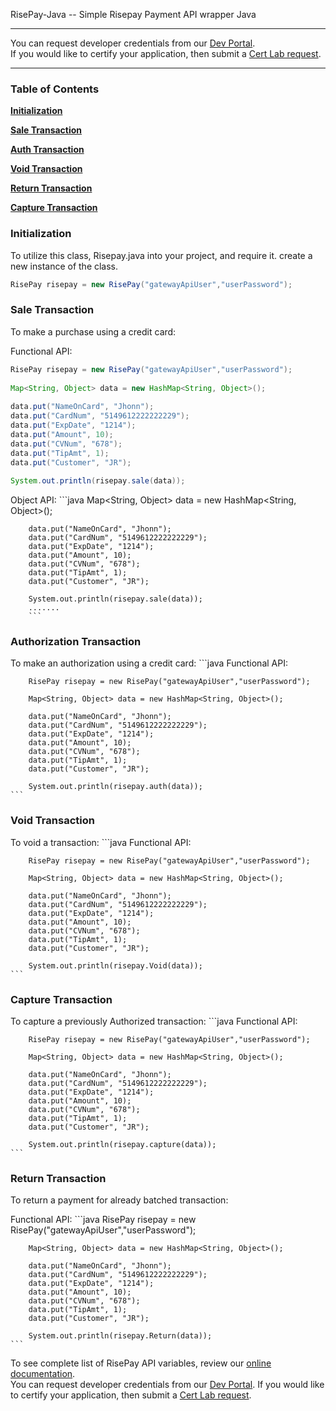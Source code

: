 RisePay-Java -- Simple Risepay Payment API wrapper Java

<hr>
You can request developer credentials from our <a href='http://sales.risepay.com/rise-dev-access.html'>Dev Portal</a>.</br> If you would like to certify your application, then submit a <a href='http://sales.risepay.com/rise-cert-lab-access.html'>Cert Lab request</a>.
<hr>

### Table of Contents
**[Initialization](#initialization)**

**[Sale Transaction](#sale-transaction)**

**[Auth Transaction](#authorization-transaction)**

**[Void Transaction](#void-transaction)**

**[Return Transaction](#return-transaction)**

**[Capture Transaction](#capture-transaction)**



### Initialization
To utilize this class, Risepay.java into your project, and require it.
create a new instance of the class.

  ```java	
  RisePay risepay = new RisePay("gatewayApiUser","userPassword");
  ```


### Sale Transaction
To make a purchase using a credit card:

Functional API:	
  ```java	
  RisePay risepay = new RisePay("gatewayApiUser","userPassword");
        
  Map<String, Object> data = new HashMap<String, Object>();
        
  data.put("NameOnCard", "Jhonn");
  data.put("CardNum", "5149612222222229");
  data.put("ExpDate", "1214");
  data.put("Amount", 10);
  data.put("CVNum", "678");
  data.put("TipAmt", 1);
  data.put("Customer", "JR");
        
  System.out.println(risepay.sale(data)); 	
  ```
	
Object API:
	```java	
        Map<String, Object> data = new HashMap<String, Object>();
        
        data.put("NameOnCard", "Jhonn");
        data.put("CardNum", "5149612222222229");
        data.put("ExpDate", "1214");
        data.put("Amount", 10);
        data.put("CVNum", "678");
        data.put("TipAmt", 1);
        data.put("Customer", "JR");
        
        System.out.println(risepay.sale(data));    
        .......
        ```	
        
### Authorization Transaction
To make an authorization using a credit card:
	```java	
	Functional API:	
	
        RisePay risepay = new RisePay("gatewayApiUser","userPassword");
        
        Map<String, Object> data = new HashMap<String, Object>();
        
        data.put("NameOnCard", "Jhonn");
        data.put("CardNum", "5149612222222229");
        data.put("ExpDate", "1214");
        data.put("Amount", 10);
        data.put("CVNum", "678");
        data.put("TipAmt", 1);
        data.put("Customer", "JR");
        
        System.out.println(risepay.auth(data)); 	
	```
### Void Transaction

To void a transaction:
	```java	
	Functional API:	
	
        RisePay risepay = new RisePay("gatewayApiUser","userPassword");
        
        Map<String, Object> data = new HashMap<String, Object>();
        
        data.put("NameOnCard", "Jhonn");
        data.put("CardNum", "5149612222222229");
        data.put("ExpDate", "1214");
        data.put("Amount", 10);
        data.put("CVNum", "678");
        data.put("TipAmt", 1);
        data.put("Customer", "JR");
        
        System.out.println(risepay.Void(data)); 
	```
### Capture Transaction

To capture a previously Authorized transaction:
	```java	
	Functional API:	
	
        RisePay risepay = new RisePay("gatewayApiUser","userPassword");
        
        Map<String, Object> data = new HashMap<String, Object>();
        
        data.put("NameOnCard", "Jhonn");
        data.put("CardNum", "5149612222222229");
        data.put("ExpDate", "1214");
        data.put("Amount", 10);
        data.put("CVNum", "678");
        data.put("TipAmt", 1);
        data.put("Customer", "JR");
        
        System.out.println(risepay.capture(data)); 
	```

### Return Transaction

To return a payment for already batched transaction:
	
Functional API:	
	```java	
        RisePay risepay = new RisePay("gatewayApiUser","userPassword");
        
        Map<String, Object> data = new HashMap<String, Object>();
        
        data.put("NameOnCard", "Jhonn");
        data.put("CardNum", "5149612222222229");
        data.put("ExpDate", "1214");
        data.put("Amount", 10);
        data.put("CVNum", "678");
        data.put("TipAmt", 1);
        data.put("Customer", "JR");
        
        System.out.println(risepay.Return(data)); 
	```

To see complete list of RisePay API variables, review our <a href='https://gateway1.risepay.com/vt/nethelp/Documents/processcreditcard.htm'>online documentation</a>. </br> You can request developer credentials from our <a href='http://sales.risepay.com/rise-dev-access.html'>Dev Portal</a>.  If you would like to certify your application, then submit a <a href='http://sales.risepay.com/rise-cert-lab-access.html'>Cert Lab request</a>.	

